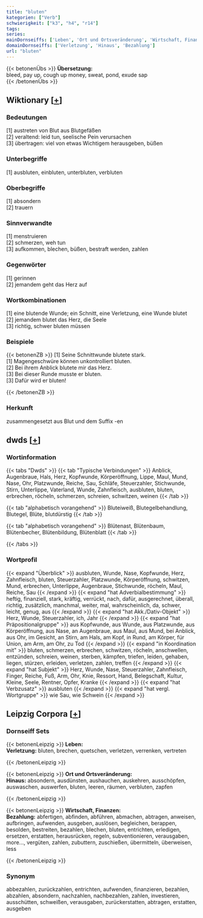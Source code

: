 ```yaml
---
title: "bluten"
kategorien: ["Verb"]
schwierigkeit: ["k3", "h4", "r14"]
tags:
series:
mainDornseiffs: ['Leben', 'Ort und Ortsveränderung', 'Wirtschaft, Finanzen']
domainDornseiffs: ['Verletzung', 'Hinaus', 'Bezahlung']
url: "bluten"
---
```


{{< betonenÜbs >}}
**Übersetzung:**  
bleed, pay up, cough up  money, sweat, pond, exude sap  
{{< /betonenÜbs >}}

## Wiktionary [[+](https://de.wiktionary.org/wiki/bluten)]

### Bedeutungen
[1] austreten von Blut aus Blutgefäßen  
[2] veraltend: leid tun, seelische Pein verursachen  
[3] übertragen: viel von etwas Wichtigem herausgeben, büßen  

### Unterbegriffe
[1] ausbluten, einbluten, unterbluten, verbluten  

### Oberbegriffe
[1] absondern  
[2] trauern  

### Sinnverwandte
[1] menstruieren  
[2] schmerzen, weh tun  
[3] aufkommen, blechen, büßen, bestraft werden, zahlen  

### Gegenwörter
[1] gerinnen  
[2] jemandem geht das Herz auf  

### Wortkombinationen
[1] eine blutende Wunde; ein Schnitt, eine Verletzung, eine Wunde blutet  
[2] jemandem blutet das Herz, die Seele  
[3] richtig, schwer bluten müssen  

### Beispiele
{{< betonenZB >}}
[1] Seine Schnittwunde blutete stark.  
[1] Magengeschwüre können unkontrolliert bluten.  
[2] Bei ihrem Anblick blutete mir das Herz.  
[3] Bei dieser Runde musste er bluten.  
[3] Dafür wird er bluten!  

{{< /betonenZB >}}
### Herkunft
zusammengesetzt aus Blut und dem Suffix -en  



## dwds [[+](https://www.dwds.de/wb/bluten)]

### Wortinformation
{{< tabs "Dwds" >}}
{{< tab "Typische Verbindungen" >}}
Anblick, Augenbraue, Hals, Herz, Kopfwunde, Körperöffnung, Lippe, Maul, Mund, Nase, Ohr, Platzwunde, Reiche, Sau, Schläfe, Steuerzahler, Stichwunde, Stirn, Unterlippe, Vaterland, Wunde, Zahnfleisch, ausbluten, bluten, erbrechen, röcheln, schmerzen, schreien, schwitzen, weinen
{{< /tab >}}

{{< tab "alphabetisch vorangehend" >}}
Bluteiweiß, Blutegelbehandlung, Blutegel, Blüte, blutdürstig
{{< /tab >}}

{{< tab "alphabetisch vorangehend" >}}
Blütenast, Blütenbaum, Blütenbecher, Blütenbildung, Blütenblatt
{{< /tab >}}

{{< /tabs >}}

### Wortprofil
{{< expand "Überblick" >}} ausbluten, Wunde, Nase, Kopfwunde, Herz, Zahnfleisch, bluten, Steuerzahler, Platzwunde, Körperöffnung, schwitzen, Mund, erbrechen, Unterlippe, Augenbraue, Stichwunde, röcheln, Maul, Reiche, Sau {{< /expand >}}
{{< expand "hat Adverbialbestimmung" >}} heftig, finanziell, stark, kräftig, verrückt, nach, dafür, ausgerechnet, überall, richtig, zusätzlich, manchmal, weiter, mal, wahrscheinlich, da, schwer, leicht, genug, aus {{< /expand >}}
{{< expand "hat Akk./Dativ-Objekt" >}} Herz, Wunde, Steuerzahler, ich, Jahr {{< /expand >}}
{{< expand "hat Präpositionalgruppe" >}} aus Kopfwunde, aus Wunde, aus Platzwunde, aus Körperöffnung, aus Nase, an Augenbraue, aus Maul, aus Mund, bei Anblick, aus Ohr, im Gesicht, an Stirn, am Hals, am Kopf, in Rund, am Körper, für Union, am Arm, am Ohr, zu Tod {{< /expand >}}
{{< expand "in Koordination mit" >}} bluten, schmerzen, erbrechen, schwitzen, röcheln, anschwellen, entzünden, schreien, weinen, sterben, kämpfen, triefen, leiden, gehaben, liegen, stürzen, erleiden, verletzen, zahlen, treffen {{< /expand >}}
{{< expand "hat Subjekt" >}} Herz, Wunde, Nase, Steuerzahler, Zahnfleisch, Finger, Reiche, Fuß, Arm, Ohr, Knie, Ressort, Hand, Belegschaft, Kultur, Kleine, Seele, Rentner, Opfer, Kranke {{< /expand >}}
{{< expand "hat Verbzusatz" >}} ausbluten {{< /expand >}}
{{< expand "hat vergl. Wortgruppe" >}} wie Sau, wie Schwein {{< /expand >}}

## Leipzig Corpora [[+](https://corpora.uni-leipzig.de/en/res?word=bluten&corpusId=deu_newscrawl-public_2018)]

### Dornseiff Sets
{{< betonenLeipzig >}}
**Leben:**  
**Verletzung:** bluten, brechen, quetschen, verletzen, verrenken, vertreten  

{{< /betonenLeipzig >}}


{{< betonenLeipzig >}}
**Ort und Ortsveränderung:**  
**Hinaus:** absondern, ausdünsten, aushauchen, auskehren, ausschöpfen, auswaschen, auswerfen, bluten, leeren, räumen, verbluten, zapfen  

{{< /betonenLeipzig >}}


{{< betonenLeipzig >}}
**Wirtschaft, Finanzen:**  
**Bezahlung:** abfertigen, abfinden, abführen, abmachen, abtragen, anweisen, aufbringen, aufwenden, ausgeben, auslösen, begleichen, berappen, besolden, bestreiten, bezahlen, blechen, bluten, entrichten, erledigen, ersetzen, erstatten, herausrücken, regeln, subventionieren, verausgaben, more..., vergüten, zahlen, zubuttern, zuschießen, übermitteln, überweisen, less  

{{< /betonenLeipzig >}}

### Synonym
abbezahlen, zurückzahlen, entrichten, aufwenden, finanzieren, bezahlen, abzahlen, absondern, nachzahlen, nachbezahlen, zahlen, investieren, ausschütten, schweißen, verausgaben, zurückerstatten, abtragen, erstatten, ausgeben

